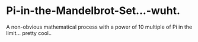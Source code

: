 # Pi-in-the-Mandelbrot-Set...-wuht.
A non-obvious mathematical process with a power of 10 multiple of Pi in the limit... pretty cool..

